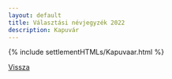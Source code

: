```yaml
---
layout: default
title: Választási névjegyzék 2022
description: Kapuvár
---
```


{% include settlementHTMLs/Kapuvaar.html %}

[Vissza](./)